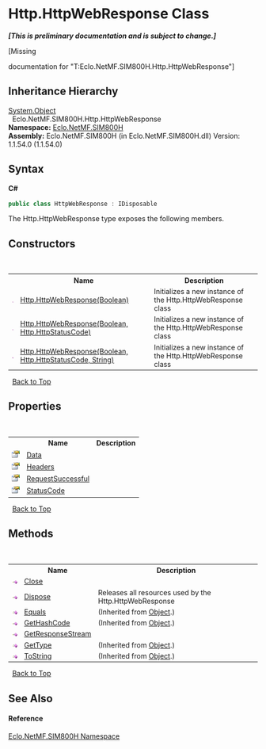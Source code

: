 # Http.HttpWebResponse Class
 _**\[This is preliminary documentation and is subject to change.\]**_

\[Missing <summary> documentation for "T:Eclo.NetMF.SIM800H.Http.HttpWebResponse"\]


## Inheritance Hierarchy
<a href="http://msdn2.microsoft.com/en-us/library/e5kfa45b" target="_blank">System.Object</a><br />&nbsp;&nbsp;Eclo.NetMF.SIM800H.Http.HttpWebResponse<br />
**Namespace:**&nbsp;<a href="N_Eclo_NetMF_SIM800H">Eclo.NetMF.SIM800H</a><br />**Assembly:**&nbsp;Eclo.NetMF.SIM800H (in Eclo.NetMF.SIM800H.dll) Version: 1.1.54.0 (1.1.54.0)

## Syntax

**C#**<br />
``` C#
public class HttpWebResponse : IDisposable
```

The Http.HttpWebResponse type exposes the following members.


## Constructors
&nbsp;<table><tr><th></th><th>Name</th><th>Description</th></tr><tr><td>![Public method](media/pubmethod.gif "Public method")</td><td><a href="M_Eclo_NetMF_SIM800H_Http_HttpWebResponse__ctor">Http.HttpWebResponse(Boolean)</a></td><td>
Initializes a new instance of the Http.HttpWebResponse class</td></tr><tr><td>![Public method](media/pubmethod.gif "Public method")</td><td><a href="M_Eclo_NetMF_SIM800H_Http_HttpWebResponse__ctor_1">Http.HttpWebResponse(Boolean, Http.HttpStatusCode)</a></td><td>
Initializes a new instance of the Http.HttpWebResponse class</td></tr><tr><td>![Public method](media/pubmethod.gif "Public method")</td><td><a href="M_Eclo_NetMF_SIM800H_Http_HttpWebResponse__ctor_2">Http.HttpWebResponse(Boolean, Http.HttpStatusCode, String)</a></td><td>
Initializes a new instance of the Http.HttpWebResponse class</td></tr></table>&nbsp;
<a href="#http.httpwebresponse-class">Back to Top</a>

## Properties
&nbsp;<table><tr><th></th><th>Name</th><th>Description</th></tr><tr><td>![Public property](media/pubproperty.gif "Public property")</td><td><a href="P_Eclo_NetMF_SIM800H_Http_HttpWebResponse_Data">Data</a></td><td /></tr><tr><td>![Public property](media/pubproperty.gif "Public property")</td><td><a href="P_Eclo_NetMF_SIM800H_Http_HttpWebResponse_Headers">Headers</a></td><td /></tr><tr><td>![Public property](media/pubproperty.gif "Public property")</td><td><a href="P_Eclo_NetMF_SIM800H_Http_HttpWebResponse_RequestSuccessful">RequestSuccessful</a></td><td /></tr><tr><td>![Public property](media/pubproperty.gif "Public property")</td><td><a href="P_Eclo_NetMF_SIM800H_Http_HttpWebResponse_StatusCode">StatusCode</a></td><td /></tr></table>&nbsp;
<a href="#http.httpwebresponse-class">Back to Top</a>

## Methods
&nbsp;<table><tr><th></th><th>Name</th><th>Description</th></tr><tr><td>![Public method](media/pubmethod.gif "Public method")</td><td><a href="M_Eclo_NetMF_SIM800H_Http_HttpWebResponse_Close">Close</a></td><td /></tr><tr><td>![Public method](media/pubmethod.gif "Public method")</td><td><a href="M_Eclo_NetMF_SIM800H_Http_HttpWebResponse_Dispose">Dispose</a></td><td>
Releases all resources used by the Http.HttpWebResponse</td></tr><tr><td>![Public method](media/pubmethod.gif "Public method")</td><td><a href="http://msdn2.microsoft.com/en-us/library/bsc2ak47" target="_blank">Equals</a></td><td> (Inherited from <a href="http://msdn2.microsoft.com/en-us/library/e5kfa45b" target="_blank">Object</a>.)</td></tr><tr><td>![Public method](media/pubmethod.gif "Public method")</td><td><a href="http://msdn2.microsoft.com/en-us/library/zdee4b3y" target="_blank">GetHashCode</a></td><td> (Inherited from <a href="http://msdn2.microsoft.com/en-us/library/e5kfa45b" target="_blank">Object</a>.)</td></tr><tr><td>![Public method](media/pubmethod.gif "Public method")</td><td><a href="M_Eclo_NetMF_SIM800H_Http_HttpWebResponse_GetResponseStream">GetResponseStream</a></td><td /></tr><tr><td>![Public method](media/pubmethod.gif "Public method")</td><td><a href="http://msdn2.microsoft.com/en-us/library/dfwy45w9" target="_blank">GetType</a></td><td> (Inherited from <a href="http://msdn2.microsoft.com/en-us/library/e5kfa45b" target="_blank">Object</a>.)</td></tr><tr><td>![Public method](media/pubmethod.gif "Public method")</td><td><a href="http://msdn2.microsoft.com/en-us/library/7bxwbwt2" target="_blank">ToString</a></td><td> (Inherited from <a href="http://msdn2.microsoft.com/en-us/library/e5kfa45b" target="_blank">Object</a>.)</td></tr></table>&nbsp;
<a href="#http.httpwebresponse-class">Back to Top</a>

## See Also


#### Reference
<a href="N_Eclo_NetMF_SIM800H">Eclo.NetMF.SIM800H Namespace</a><br />